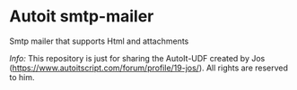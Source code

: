 # Autoit smtp-mailer
Smtp mailer that supports Html and attachments

*Info:*
This repository is just for sharing the AutoIt-UDF created by Jos (https://www.autoitscript.com/forum/profile/19-jos/).
All rights are reserved to him.
